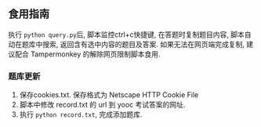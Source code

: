 ## 食用指南

执行 ```python query.py```后, 脚本监控ctrl+c快捷键, 在答题时复制题目内容, 脚本自动在题库中搜索, 返回含有选中内容的题目及答案.
如果无法在网页端完成复制, 建议配合 Tampermonkey 的解除网页限制脚本食用.

### 题库更新
1. 保存cookies.txt.
   保存格式为 Netscape HTTP Cookie File
2. 脚本中修改 record.txt 的 url 到 yooc 考试答案的网址.
3. 执行 ```python record.txt```, 完成添加题库.
